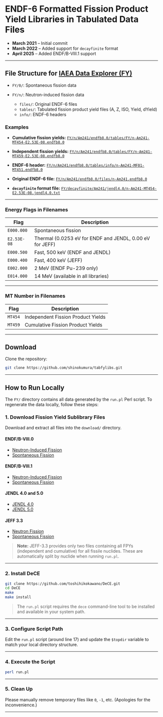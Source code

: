 # ENDF-6 Formatted Fission Product Yield Libraries in Tabulated Data Files

* **March 2021** – Initial commit
* **March 2022** – Added support for `decayfinite` format
* **April 2025** – Added ENDF/B-VIII.1 support

---


## File Structure for [IAEA Data Explorer (FY)](https://nds.iaea.org/dataexplorer/fy)

* `FY/0/`: Spontaneous fission data
* `FY/n/`: Neutron-induced fission data

  * `files/`: Original ENDF-6 files
  * `tables/`: Tabulated fission product yield files (A, Z, ISO, Yield, dYield)
  * `info/`: ENDF-6 headers



### Examples

* **Cumulative fission yields:**
  [`FY/n/Am241/endfb8.0/tables/FY/n-Am241-MT454-E2.53E-08.endfb8.0`](https://github.com/shinokumura/tabfylibs/blob/master/FY/n/Am241/endfb8.0/tables/FY/n-Am241-MT454-E2.53E-08.endfb8.0.txt)

* **Independent fission yields:**
  [`FY/n/Am241/endfb8.0/tables/FY/n-Am241-MT459-E2.53E-08.endfb8.0`](https://github.com/shinokumura/tabfylibs/blob/master/FY/n/Am241/endfb8.0/tables/FY/n-Am241-MT459-E2.53E-08.endfb8.0.txt)

* **ENDF-6 header:**
  [`FY/n/Am241/endfb8.0/tables/info/n-Am241-MF01-MT451.endfb8.0`](https://github.com/shinokumura/tabfylibs/blob/master/FY/n/Am241/endfb8.0/tables/info/n-Am241-MF01-MT451.endfb8.0.txt)

* **Original ENDF-6 file:**
  [`FY/n/Am241/endfb8.0/files/n-Am241.endfb8.0`](https://github.com/shinokumura/tabfylibs/blob/master/FY/n/Am241/endfb8.0/files/n-Am241.endfb8.0.txt)

* **`decayfinite` format file:**
  [`FY/decayfinite/Am241/jendl4.0/n-Am241-MT454-E2.53E-08.jendl4.0.txt`](https://github.com/shinokumura/tabfylibs/blob/master/FY/decayfinite/Am241/jendl4.0/n-Am241-MT454-E2.53E-08.jendl4.0.txt)

---

### Energy Flags in Filenames

| Flag        | Description                                          |
| ----------- | ---------------------------------------------------- |
| `E000.000`  | Spontaneous fission                                  |
| `E2.53E-08` | Thermal (0.0253 eV for ENDF and JENDL, 0.00 eV for JEFF) |
| `E000.500`  | Fast, 500 keV (ENDF and JENDL)                       |
| `E000.400`  | Fast, 400 keV (JEFF)                                 |
| `E002.000`  | 2 MeV (ENDF Pu-239 only)                             |
| `E014.000`  | 14 MeV (available in all libraries)                  |

---

### MT Number in Filenames

| Flag        | Description                                          |
| ----------- | ---------------------------------------------------- |
| `MT454`     | Independent Fission Product Yields                   |
| `MT459`     | Cumulative Fission Product Yields                    |


---




## Download

Clone the repository:

```bash
git clone https://github.com/shinokumura/tabfylibs.git
```

---

## How to Run Locally

The `FY/` directory contains all data generated by the `run.pl` Perl script.
To regenerate the data locally, follow these steps:

### 1. Download Fission Yield Sublibrary Files

Download and extract all files into the `download/` directory.

#### ENDF/B-VIII.0

* [Neutron-Induced Fission](https://www.nndc.bnl.gov/endf/b8.0/zips/ENDF-B-VIII.0_nfy.zip)
* [Spontaneous Fission](https://www.nndc.bnl.gov/endf/b8.0/zips/ENDF-B-VIII.0_sfy.zip)

#### ENDF/B-VIII.1

* [Neutron-Induced Fission](https://www.nndc.bnl.gov/endf-releases/releases/B-VIII.1/nfy/nfy-version.VIII.1.tar.gz)
* [Spontaneous Fission](https://www.nndc.bnl.gov/endf-releases/releases/B-VIII.1/sfy/sfy-version.VIII.1.tar.gz)

#### JENDL 4.0 and 5.0

* [JENDL 4.0](https://wwwndc.jaea.go.jp/ftpnd/ftp/JENDL/jendl40-or-up-fy_20120914.tar.gz)
* [JENDL 5.0](https://wwwndc.jaea.go.jp/ftpnd/ftp/JENDL/jendl5-fpy_upd2.tar.gz)

#### JEFF 3.3

* [Neutron Fission](https://www.oecd-nea.org/dbdata/jeff/jeff33/downloads/JEFF33-nfy.asc)
* [Spontaneous Fission](https://www.oecd-nea.org/dbdata/jeff/jeff33/downloads/JEFF33-sfy.asc)

> **Note:** JEFF-3.3 provides only two files containing all FPYs (independent and cumulative) for all fissile nuclides. These are automatically split by nuclide when running `run.pl`.

---

### 2. Install DeCE

```bash
git clone https://github.com/toshihikokawano/DeCE.git
cd DeCE
make
make install
```

> The `run.pl` script requires the `dece` command-line tool to be installed and available in your system path.

---

### 3. Configure Script Path

Edit the `run.pl` script (around line 17) and update the `$topdir` variable to match your local directory structure.

---

### 4. Execute the Script

```bash
perl run.pl
```

---

### 5. Clean Up

Please manually remove temporary files like `0`, `-1`, etc. (Apologies for the inconvenience.)

---
